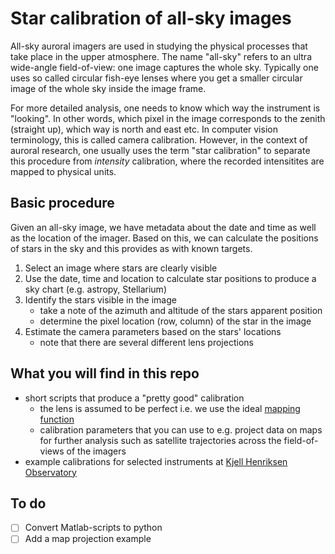 # Star calibration of all-sky images

All-sky auroral imagers are used in studying the physical processes that take place in the upper atmosphere. The name "all-sky" refers to an ultra wide-angle field-of-view: one image captures the whole sky. Typically one uses so called circular fish-eye lenses where you get a smaller circular image of the whole sky inside the image frame.

For more detailed analysis, one needs to know which way the instrument is "looking". In other words, which pixel in the image corresponds to the zenith (straight up), which way is north and east etc. In computer vision terminology, this is called camera calibration. However, in the context of auroral research, one usually uses the term "star calibration" to separate this procedure from *intensity* calibration, where the recorded intensitites are mapped to physical units.

## Basic procedure

Given an all-sky image, we have metadata about the date and time as well as the location of the imager. Based on this, we can calculate the positions of stars in the sky and this provides as with known targets.

1. Select an image where stars are clearly visible
2. Use the date, time and location to calculate star positions to produce a sky chart (e.g. astropy, Stellarium)
3. Identify the stars visible in the image
   - take a note of the azimuth and altitude of the stars apparent position
   - determine the pixel location (row, column) of the star in the image
5. Estimate the camera parameters based on the stars' locations
   - note that there are several different lens projections

## What you will find in this repo

- short scripts that produce a "pretty good" calibration
  - the lens is assumed to be perfect i.e. we use the ideal [mapping function](https://en.wikipedia.org/wiki/Fisheye_lens#Mapping_function)
  - calibration parameters that you can use to e.g. project data on maps for further analysis such as satellite trajectories across the field-of-views of the imagers
- example calibrations for selected instruments at [Kjell Henriksen Observatory](http://kho.unis.no)

## To do

- [ ] Convert Matlab-scripts to python
- [ ] Add a map projection example

